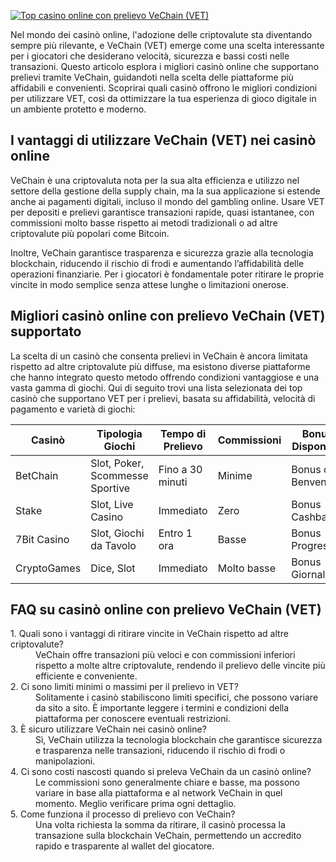 [![Top casino online con prelievo VeChain (VET)](https://123-caf.pages.dev/gitsignup.png)](https://vrmoo.ru/Bt82HjjY)

<p>Nel mondo dei casinò online, l'adozione delle criptovalute sta diventando sempre più rilevante, e VeChain (VET) emerge come una scelta interessante per i giocatori che desiderano velocità, sicurezza e bassi costi nelle transazioni. Questo articolo esplora i migliori casinò online che supportano prelievi tramite VeChain, guidandoti nella scelta delle piattaforme più affidabili e convenienti. Scoprirai quali casinò offrono le migliori condizioni per utilizzare VET, così da ottimizzare la tua esperienza di gioco digitale in un ambiente protetto e moderno.</p>  <h2>I vantaggi di utilizzare VeChain (VET) nei casinò online</h2> <p>VeChain è una criptovaluta nota per la sua alta efficienza e utilizzo nel settore della gestione della supply chain, ma la sua applicazione si estende anche ai pagamenti digitali, incluso il mondo del gambling online. Usare VET per depositi e prelievi garantisce transazioni rapide, quasi istantanee, con commissioni molto basse rispetto ai metodi tradizionali o ad altre criptovalute più popolari come Bitcoin.</p> <p>Inoltre, VeChain garantisce trasparenza e sicurezza grazie alla tecnologia blockchain, riducendo il rischio di frodi e aumentando l’affidabilità delle operazioni finanziarie. Per i giocatori è fondamentale poter ritirare le proprie vincite in modo semplice senza attese lunghe o limitazioni onerose.</p>  <h2>Migliori casinò online con prelievo VeChain (VET) supportato</h2> <p>La scelta di un casinò che consenta prelievi in VeChain è ancora limitata rispetto ad altre criptovalute più diffuse, ma esistono diverse piattaforme che hanno integrato questo metodo offrendo condizioni vantaggiose e una vasta gamma di giochi. Qui di seguito trovi una lista selezionata dei top casinò che supportano VET per i prelievi, basata su affidabilità, velocità di pagamento e varietà di giochi:</p>  <table>   <thead>     <tr>       <th>Casinò</th>       <th>Tipologia Giochi</th>       <th>Tempo di Prelievo</th>       <th>Commissioni</th>       <th>Bonus Disponibili</th>     </tr>   </thead>   <tbody>     <tr>       <td>BetChain</td>       <td>Slot, Poker, Scommesse Sportive</td>       <td>Fino a 30 minuti</td>       <td>Minime</td>       <td>Bonus di Benvenuto</td>     </tr>     <tr>       <td>Stake</td>       <td>Slot, Live Casino</td>       <td>Immediato</td>       <td>Zero</td>       <td>Bonus Cashback</td>     </tr>     <tr>       <td>7Bit Casino</td>       <td>Slot, Giochi da Tavolo</td>       <td>Entro 1 ora</td>       <td>Basse</td>       <td>Bonus Progressivi</td>     </tr>     <tr>       <td>CryptoGames</td>       <td>Dice, Slot</td>       <td>Immediato</td>       <td>Molto basse</td>       <td>Bonus Giornalieri</td>     </tr>   </tbody> </table>  <h2>FAQ su casinò online con prelievo VeChain (VET)</h2> <dl>   <dt>1. Quali sono i vantaggi di ritirare vincite in VeChain rispetto ad altre criptovalute?</dt>   <dd>VeChain offre transazioni più veloci e con commissioni inferiori rispetto a molte altre criptovalute, rendendo il prelievo delle vincite più efficiente e conveniente.</dd>    <dt>2. Ci sono limiti minimi o massimi per il prelievo in VET?</dt>   <dd>Solitamente i casinò stabiliscono limiti specifici, che possono variare da sito a sito. È importante leggere i termini e condizioni della piattaforma per conoscere eventuali restrizioni.</dd>    <dt>3. È sicuro utilizzare VeChain nei casinò online?</dt>   <dd>Sì, VeChain utilizza la tecnologia blockchain che garantisce sicurezza e trasparenza nelle transazioni, riducendo il rischio di frodi o manipolazioni.</dd>    <dt>4. Ci sono costi nascosti quando si preleva VeChain da un casinò online?</dt>   <dd>Le commissioni sono generalmente chiare e basse, ma possono variare in base alla piattaforma e al network VeChain in quel momento. Meglio verificare prima ogni dettaglio.</dd>    <dt>5. Come funziona il processo di prelievo con VeChain?</dt>   <dd>Una volta richiesta la somma da ritirare, il casinò processa la transazione sulla blockchain VeChain, permettendo un accredito rapido e trasparente al wallet del giocatore.</dd> </dl>